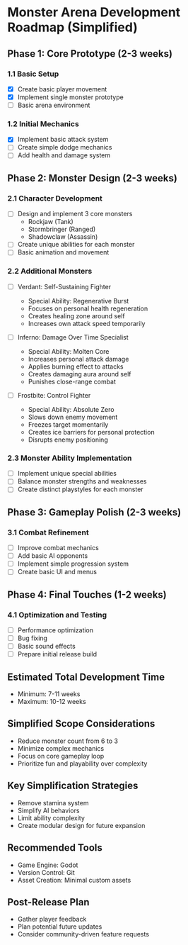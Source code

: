 # Monster Arena Development Roadmap (Simplified)

## Phase 1: Core Prototype (2-3 weeks)
### 1.1 Basic Setup
- [x] Create basic player movement
- [x] Implement single monster prototype
- [ ] Basic arena environment

### 1.2 Initial Mechanics
- [x] Implement basic attack system
- [ ] Create simple dodge mechanics
- [ ] Add health and damage system

## Phase 2: Monster Design (2-3 weeks)
### 2.1 Character Development
- [ ] Design and implement 3 core monsters
  - Rockjaw (Tank)
  - Stormbringer (Ranged)
  - Shadowclaw (Assassin)
- [ ] Create unique abilities for each monster
- [ ] Basic animation and movement

### 2.2 Additional Monsters
- [ ] Verdant: Self-Sustaining Fighter
  - Special Ability: Regenerative Burst
  - Focuses on personal health regeneration
  - Creates healing zone around self
  - Increases own attack speed temporarily

- [ ] Inferno: Damage Over Time Specialist
  - Special Ability: Molten Core
  - Increases personal attack damage
  - Applies burning effect to attacks
  - Creates damaging aura around self
  - Punishes close-range combat

- [ ] Frostbite: Control Fighter
  - Special Ability: Absolute Zero
  - Slows down enemy movement
  - Freezes target momentarily
  - Creates ice barriers for personal protection
  - Disrupts enemy positioning

### 2.3 Monster Ability Implementation
- [ ] Implement unique special abilities
- [ ] Balance monster strengths and weaknesses
- [ ] Create distinct playstyles for each monster

## Phase 3: Gameplay Polish (2-3 weeks)
### 3.1 Combat Refinement
- [ ] Improve combat mechanics
- [ ] Add basic AI opponents
- [ ] Implement simple progression system
- [ ] Create basic UI and menus

## Phase 4: Final Touches (1-2 weeks)
### 4.1 Optimization and Testing
- [ ] Performance optimization
- [ ] Bug fixing
- [ ] Basic sound effects
- [ ] Prepare initial release build

## Estimated Total Development Time
- Minimum: 7-11 weeks
- Maximum: 10-12 weeks

## Simplified Scope Considerations
- Reduce monster count from 6 to 3
- Minimize complex mechanics
- Focus on core gameplay loop
- Prioritize fun and playability over complexity

## Key Simplification Strategies
- Remove stamina system
- Simplify AI behaviors
- Limit ability complexity
- Create modular design for future expansion

## Recommended Tools
- Game Engine: Godot
- Version Control: Git
- Asset Creation: Minimal custom assets

## Post-Release Plan
- Gather player feedback
- Plan potential future updates
- Consider community-driven feature requests
